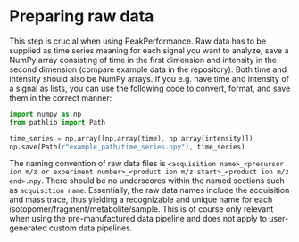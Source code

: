 # Preparing raw data

This step is crucial when using PeakPerformance. Raw data has to be supplied as time series meaning for each signal you want to analyze, save a NumPy array consisting of time in the first dimension and intensity in the second dimension (compare example data in the repository). Both time and intensity should also be NumPy arrays. If you e.g. have time and intensity of a signal as lists, you can use the following code to convert, format, and save them in the correct manner:

```python
import numpy as np
from pathlib import Path

time_series = np.array([np.array(time), np.array(intensity)])
np.save(Path(r"example_path/time_series.npy"), time_series)
```

The naming convention of raw data files is `<acquisition name>_<precursor ion m/z or experiment number>_<product ion m/z start>_<product ion m/z end>.npy`. There should be no underscores within the named sections such as `acquisition name`. Essentially, the raw data names include the acquisition and mass trace, thus yielding a recognizable and unique name for each isotopomer/fragment/metabolite/sample. This is of course only relevant when using the pre-manufactured data pipeline and does not apply to user-generated custom data pipelines.

